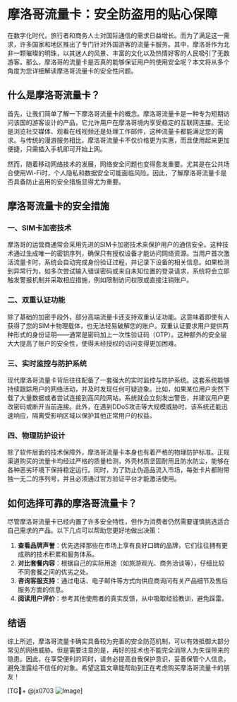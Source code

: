 # 摩洛哥流量卡：安全防盗用的贴心保障

在数字化时代，旅行者和商务人士对国际通信的需求日益增长。而为了满足这一需求，许多国家和地区推出了专门针对外国游客的流量卡服务。其中，摩洛哥作为北非一颗璀璨的明珠，以其迷人的风景、丰富的文化以及热情好客的人民吸引了无数游客。那么，摩洛哥的流量卡是否真的能够保证用户的使用安全呢？本文将从多个角度为您详细解读摩洛哥流量卡的安全性问题。

## 什么是摩洛哥流量卡？

首先，让我们简单了解一下摩洛哥流量卡的概念。摩洛哥流量卡是一种专为短期访问该国的游客设计的产品，它允许用户在摩洛哥境内享受稳定的互联网连接。无论是浏览社交媒体、观看在线视频还是处理工作邮件，这种流量卡都能满足您的需求。与传统的漫游服务相比，摩洛哥流量卡不仅价格更为实惠，而且使用起来更加便捷，只需插入手机即可开始上网。

然而，随着移动网络技术的发展，网络安全问题也变得愈发重要。尤其是在公共场合使用Wi-Fi时，个人隐私和数据安全可能面临风险。因此，了解摩洛哥流量卡是否具备防止盗用的安全措施显得尤为重要。

## 摩洛哥流量卡的安全措施

### 一、SIM卡加密技术

摩洛哥的运营商通常会采用先进的SIM卡加密技术来保护用户的通信安全。这种技术通过生成唯一的密钥序列，确保只有授权设备才能访问网络资源。当用户首次激活流量卡时，系统会自动完成身份验证过程，并记录下设备的相关信息。如果检测到异常行为，如多次尝试输入错误密码或来自未知位置的登录请求，系统将会立即触发警报机制并采取相应措施，例如限制访问权限或直接注销账户。

### 二、双重认证功能

除了基础的加密手段外，部分高端流量卡还支持双重认证功能。这意味着即使有人获得了您的SIM卡物理载体，也无法轻易破解您的账户。双重认证要求用户提供两种形式的身份证明——通常是密码加上一次性验证码（OTP）。这种额外的安全层大大提高了账户的安全性，使得未经授权的访问变得更加困难。

### 三、实时监控与防护系统

现代摩洛哥流量卡背后往往配备了一套强大的实时监控与防护系统。这套系统能够持续跟踪用户的网络活动，并及时发现任何可疑迹象。比如，如果某位用户突然下载了大量数据或者尝试连接到高风险网站，系统就会立刻发出警告，并建议用户更改密码或断开当前连接。此外，在遇到DDoS攻击等大规模威胁时，该系统还能迅速响应，隔离受影响区域以保护其他正常用户的权益。

### 四、物理防护设计

除了软件层面的技术保障外，摩洛哥流量卡本身也有着严格的物理防护标准。正规渠道购买的流量卡均经过严格的质量检测，外壳材质坚固耐用且防水防尘，能够在各种恶劣环境下保持稳定运行。同时，为了防止伪造品流入市场，每张卡片都附带独一无二的序列号，并且必须通过官方验证平台才能激活使用。

## 如何选择可靠的摩洛哥流量卡？

尽管摩洛哥流量卡已经内置了许多安全特性，但作为消费者仍然需要谨慎挑选适合自己需求的产品。以下几点可以帮助您更好地做出决策：

1. **查看品牌声誉**：优先选择那些在市场上享有良好口碑的品牌，它们往往拥有更成熟的技术积累和服务体系。
2. **对比套餐内容**：根据自己的实际用途（如旅游观光、商务洽谈等），仔细比较不同套餐之间的优劣之处。
3. **咨询客服支持**：通过电话、电子邮件等方式向供应商询问有关产品细节及售后服务方面的信息。
4. **阅读用户评价**：参考其他使用者的真实反馈，从中吸取经验教训，避免踩雷。

## 结语

综上所述，摩洛哥流量卡确实具备较为完善的安全防范机制，可以有效抵御大部分常见的网络威胁。但是需要注意的是，再好的技术也不能完全消除人为失误带来的隐患。因此，在享受便利的同时，请务必提高自我保护意识，妥善保管个人信息，避免泄露给不信任的对象。希望这篇文章能帮助到正在考虑购买摩洛哥流量卡的朋友！

[TG💪+ @jx0703 ![Image](https://github.com/user-attachments/assets/dbca1d08-cadb-493c-b0ec-ad6f7a83f270)]